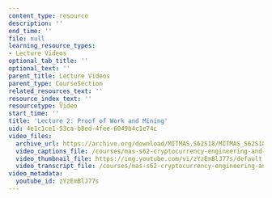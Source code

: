 ```yaml
---
content_type: resource
description: ''
end_time: ''
file: null
learning_resource_types:
- Lecture Videos
optional_tab_title: ''
optional_text: ''
parent_title: Lecture Videos
parent_type: CourseSection
related_resources_text: ''
resource_index_text: ''
resourcetype: Video
start_time: ''
title: 'Lecture 2: Proof of Work and Mining'
uid: 4e1c1ce1-53ca-b8ed-4fee-6049b4c1e74c
video_files:
  archive_url: https://archive.org/download/MITMAS.S62S18/MITMAS_S62S18_lec02_300k.mp4
  video_captions_file: /courses/mas-s62-cryptocurrency-engineering-and-design-spring-2018/107c08758c61537cbbc77d75d50a875a_zYzEmBlJ77s.vtt
  video_thumbnail_file: https://img.youtube.com/vi/zYzEmBlJ77s/default.jpg
  video_transcript_file: /courses/mas-s62-cryptocurrency-engineering-and-design-spring-2018/1cc5f4ee60ba51898945d4a45390e3f8_zYzEmBlJ77s.pdf
video_metadata:
  youtube_id: zYzEmBlJ77s
---
```

